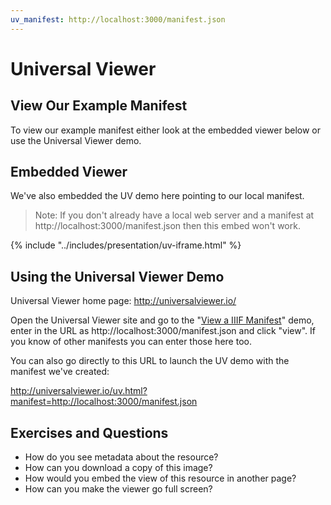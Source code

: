 ```yaml
---
uv_manifest: http://localhost:3000/manifest.json
---
```


# Universal Viewer

## View Our Example Manifest

To view our example manifest either look at the embedded viewer below or use the Universal Viewer demo.

## Embedded Viewer

We've also embedded the UV demo here pointing to our local manifest.

> Note: If you don't already have a local web server and a manifest at http://localhost:3000/manifest.json then this embed won't work.

{% include "../includes/presentation/uv-iframe.html" %}

<!-- #todo:110 Consider adding either an image with what UV ought to look like at this point or include another embed that points to the manifest we've created served up from this gitbook. -->

## Using the Universal Viewer Demo

Universal Viewer home page: http://universalviewer.io/

Open the Universal Viewer site and go to the "[View a IIIF Manifest](http://universalviewer.io/#view)" demo, enter in the URL as http://localhost:3000/manifest.json and click "view". If you know of other manifests you can enter those here too.

You can also go directly to this URL to launch the UV demo with the manifest we've created:

http://universalviewer.io/uv.html?manifest=http://localhost:3000/manifest.json

## Exercises and Questions

<!-- #backlog:130 Add exercises and questions around UV -->

- How do you see metadata about the resource?
- How can you download a copy of this image?
- How would you embed the view of this resource in another page?
- How can you make the viewer go full screen?
